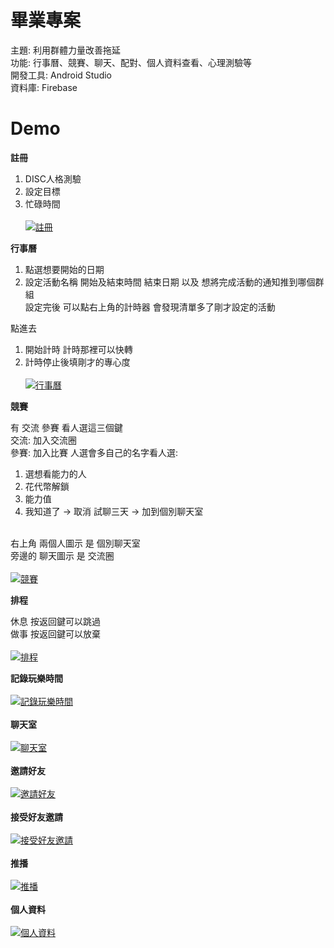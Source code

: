 # 畢業專案
主題: 利用群體力量改善拖延<br>
功能: 行事曆、競賽、聊天、配對、個人資料查看、心理測驗等<br>
開發工具: Android Studio<br>
資料庫: Firebase

# Demo
**註冊**<br>
1. DISC人格測驗<br>
2. 設定目標<br>
3. 忙碌時間<br><br>
[![註冊](http://img.youtube.com/vi/8ARwV97lLgE/0.jpg)](https://www.youtube.com/watch?v=8ARwV97lLgE "註冊")<br>

**行事曆**<br>
1. 點選想要開始的日期<br>
2. 設定活動名稱 開始及結束時間 結束日期 以及 想將完成活動的通知推到哪個群組<br>
設定完後 可以點右上角的計時器 會發現清單多了剛才設定的活動<br>

點進去<br>
1. 開始計時 計時那裡可以快轉<br>
2. 計時停止後填剛才的專心度<br><br>
[![行事曆](http://img.youtube.com/vi/cro7EYZlC9c/0.jpg)](https://www.youtube.com/watch?v=cro7EYZlC9c "行事曆")<br>

**競賽**<br>

有 交流 參賽 看人選這三個鍵<br>
交流: 加入交流圈<br>
參賽: 加入比賽 人選會多自己的名字看人選:<br>
1. 選想看能力的人<br>
2. 花代幣解鎖<br>
3. 能力值<br>
4. 我知道了 -> 取消 試聊三天 -> 加到個別聊天室<br><br>

右上角 兩個人圖示 是 個別聊天室<br>
旁邊的 聊天圖示 是 交流圈<br><br>
[![競賽](http://img.youtube.com/vi/SRjxl4hWDnA/0.jpg)](https://www.youtube.com/watch?v=SRjxl4hWDnA "競賽")<br>


**排程**<br>

休息 按返回鍵可以跳過<br>
做事 按返回鍵可以放棄<br><br>
[![排程](http://img.youtube.com/vi/3nLJD2BjuOU/0.jpg)](https://www.youtube.com/watch?v=3nLJD2BjuOU "排程")<br>



**記錄玩樂時間**<br><br>
[![記錄玩樂時間](http://img.youtube.com/vi/pLICwyTp0oI/0.jpg)](https://www.youtube.com/watch?v=pLICwyTp0oI "記錄玩樂時間")<br><br>
**聊天室**<br><br>
[![聊天室](http://img.youtube.com/vi/xnvjVUud6RA/0.jpg)](https://www.youtube.com/watch?v=xnvjVUud6RA "聊天室")<br><br>
**邀請好友**<br><br>
[![邀請好友](http://img.youtube.com/vi/sXSN6jE9qTc/0.jpg)](https://www.youtube.com/watch?v=sXSN6jE9qTc "邀請好友")<br><br>
**接受好友邀請**<br><br>
[![接受好友邀請](http://img.youtube.com/vi/Qvcp5hRprD4/0.jpg)](https://www.youtube.com/watch?v=Qvcp5hRprD4 "接受好友邀請")<br><br>
**推播**<br><br>
[![推播](http://img.youtube.com/vi/5KUTh7k6wfM/0.jpg)](https://www.youtube.com/watch?v=5KUTh7k6wfM "推播")<br><br>
**個人資料**<br><br>
[![個人資料](http://img.youtube.com/vi/U1ttjiMNs1w/0.jpg)](https://www.youtube.com/watch?v=U1ttjiMNs1w "個人資料")<br><br>
